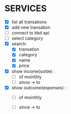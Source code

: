 # SERVICES 

- [x] list all transations
- [x] add new transation
- [ ] connect to bkd api
- [ ] select category
- [x] search:
  - [x] transation
  - [x] category
  - [x] name
  - [x] price
- [x] show income(solde) :
  - [ ] of mointhly
  - [ ] since -> to
- [x] show outcome(expenses) :
  - [ ] of mointhly
  - [ ] since -> to




